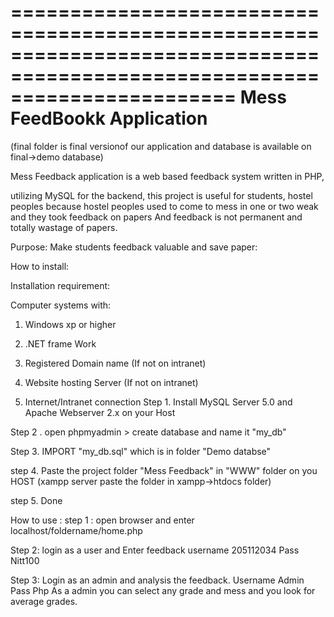 ===========================================================================================================================
                                  Mess FeedBookk Application
===========================================================================================================================


(final folder is final versionof our application and database is available on final->demo database)

Mess Feedback application is a web based feedback system written in PHP,

utilizing MySQL for the backend, this project is useful for students, hostel peoples because hostel peoples used to come to mess in one or two weak and they took feedback on papers And feedback is not permanent and totally wastage of papers.

Purpose: Make students feedback valuable and save paper:

How to install:

Installation requirement:

Computer systems with:

1. Windows xp or higher

2. .NET frame Work

3. Registered Domain name (If not on intranet)

4. Website hosting Server (If not on intranet)

5. Internet/Intranet connection
Step 1. Install MySQL Server 5.0 and Apache Webserver 2.x on your Host

Step 2 . open phpmyadmin > create database and name it "my_db"

Step 3. IMPORT "my_db.sql" which is in folder "Demo databse"

step 4. Paste the project folder "Mess Feedback" in "WWW" folder on you HOST
(xampp server paste the folder in xampp->htdocs folder)

step 5. Done

How to use :
step 1 :
open browser and enter localhost/foldername/home.php

Step 2: login as a user and Enter feedback 
username  205112034
Pass  Nitt100

Step 3:
Login as an admin and analysis the feedback.
Username Admin
Pass  Php
As a admin you can select any grade and mess and you look for average grades.

